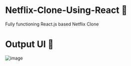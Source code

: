 # Netflix-Clone-Using-React 🌟
Fully functioning React.js based Netflix Clone 
# Output UI 🌟
![image](https://user-images.githubusercontent.com/111262410/216767114-0210ed70-fab1-4755-8afc-33cc86a30ba0.png)

